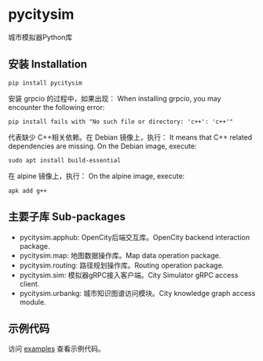 # pycitysim

城市模拟器Python库

## 安装 Installation

```shell
pip install pycitysim
```

安装 grpcio 的过程中，如果出现：
When installing grpcio, you may encounter the following error:

```
pip install fails with "No such file or directory: 'c++': 'c++'"
```

代表缺少 C++相关依赖。在 Debian 镜像上，执行：
It means that C++ related dependencies are missing. On the Debian image, execute:

```shell
sudo apt install build-essential
```

在 alpine 镜像上，执行：
On the alpine image, execute:

```shell
apk add g++
```

## 主要子库 Sub-packages

- pycitysim.apphub: OpenCity后端交互库。OpenCity backend interaction package.
- pycitysim.map: 地图数据操作库。Map data operation package.
- pycitysim.routing: 路径规划操作库。Routing operation package.
- pycitysim.sim: 模拟器gRPC接入客户端。City Simulator gRPC access client.
- pycitysim.urbankg: 城市知识图谱访问模块。City knowledge graph access module.

## 示例代码

访问 [examples](https://github.com/tsinghua-fib-lab/pycitysim/-/tree/main/examples?ref_type=heads) 查看示例代码。
